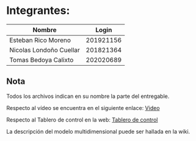 # Integrantes:

| Nombre |  Login |
|----------|----------|
| Esteban Rico Moreno   | 201921156  |
| Nicolas Londoño Cuellar   | 201821364 | 
| Tomas Bedoya Calixto   | 202020689  |

## Nota

Todos los archivos indican en su nombre la parte del entregable.

Respecto al vídeo se encuentra en el siguiente enlace:
[Video]([URL](https://youtu.be/iUAQWVlPU0A))

Respecto al Tablero de control en la web:
[Tablero de control]([URL](https://uniandes-my.sharepoint.com/personal/n_londonoc_uniandes_edu_co/_layouts/15/onedrive.aspx?id=%2Fpersonal%2Fn_londonoc_uniandes_edu_co%2FDocuments%2FBI%2FProyecto%202%20BI%2Epbix&parent=%2Fpersonal%2Fn_londonoc_uniandes_edu_co%2FDocuments%2FBI&ga=1))

La descripción del modelo multidimensional puede ser hallada en la wiki.
